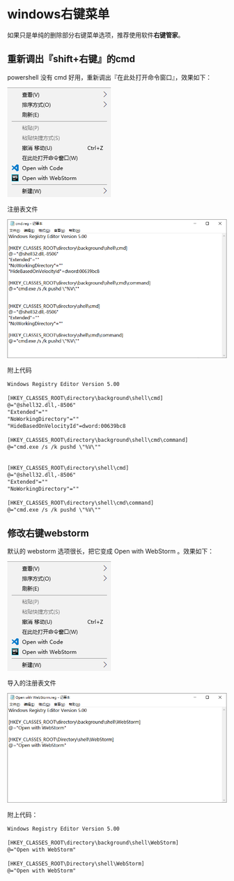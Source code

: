 # windows右键菜单

如果只是单纯的删除部分右键菜单选项，推荐使用软件**右键管家**。

## 重新调出『shift+右键』的cmd

powershell 没有 cmd 好用，重新调出『在此处打开命令窗口』，效果如下：

![right-click](./img/regedit/right-click.png)

注册表文件

![cmd](./img/regedit/cmd.png)

附上代码

```
Windows Registry Editor Version 5.00

[HKEY_CLASSES_ROOT\directory\background\shell\cmd]
@="@shell32.dll,-8506"
"Extended"=""
"NoWorkingDirectory"=""
"HideBasedOnVelocityId"=dword:00639bc8

[HKEY_CLASSES_ROOT\directory\background\shell\cmd\command]
@="cmd.exe /s /k pushd \"%V\""


[HKEY_CLASSES_ROOT\directory\shell\cmd]
@="@shell32.dll,-8506"
"Extended"=""
"NoWorkingDirectory"=""

[HKEY_CLASSES_ROOT\directory\shell\cmd\command]
@="cmd.exe /s /k pushd \"%V\""
```

## 修改右键webstorm

默认的 webstorm 选项很长，把它变成 Open with WebStorm 。效果如下：

![right-click](./img/regedit/right-click.png)

导入的注册表文件

![webstorm-reg](./img/regedit/webstorm-reg.png)

附上代码：

```
Windows Registry Editor Version 5.00

[HKEY_CLASSES_ROOT\directory\background\shell\WebStorm]
@="Open with WebStorm"

[HKEY_CLASSES_ROOT\Directory\shell\WebStorm]
@="Open with WebStorm"
```




